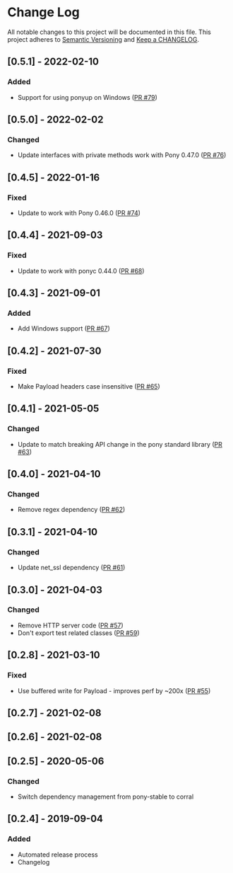 # Change Log

All notable changes to this project will be documented in this file. This project adheres to [Semantic Versioning](http://semver.org/) and [Keep a CHANGELOG](http://keepachangelog.com/).

## [0.5.1] - 2022-02-10

### Added

- Support for using ponyup on Windows ([PR #79](https://github.com/ponylang/http/pull/79))

## [0.5.0] - 2022-02-02

### Changed

- Update interfaces with private methods work with Pony 0.47.0 ([PR #76](https://github.com/ponylang/http/pull/76))

## [0.4.5] - 2022-01-16

### Fixed

- Update to work with Pony 0.46.0 ([PR #74](https://github.com/ponylang/http/pull/74))

## [0.4.4] - 2021-09-03

### Fixed

- Update to work with ponyc 0.44.0 ([PR #68](https://github.com/ponylang/http/pull/68))

## [0.4.3] - 2021-09-01

### Added

- Add Windows support ([PR #67](https://github.com/ponylang/http/pull/67))

## [0.4.2] - 2021-07-30

### Fixed

- Make Payload headers case insensitive ([PR #65](https://github.com/ponylang/http/pull/65))

## [0.4.1] - 2021-05-05

### Changed

- Update to match breaking API change in the pony standard library ([PR #63](https://github.com/ponylang/http/pull/63))

## [0.4.0] - 2021-04-10

### Changed

- Remove regex dependency ([PR #62](https://github.com/ponylang/http/pull/62))

## [0.3.1] - 2021-04-10

### Changed

- Update net_ssl dependency ([PR #61](https://github.com/ponylang/http/pull/61))

## [0.3.0] - 2021-04-03

### Changed

- Remove HTTP server code ([PR #57](https://github.com/ponylang/http/pull/57))
- Don't export test related classes ([PR #59](https://github.com/ponylang/http/pull/59))

## [0.2.8] - 2021-03-10

### Fixed

- Use buffered write for Payload - improves perf by ~200x ([PR #55](https://github.com/ponylang/http/pull/55))

## [0.2.7] - 2021-02-08

## [0.2.6] - 2021-02-08

## [0.2.5] - 2020-05-06

### Changed

- Switch dependency management from pony-stable to corral

## [0.2.4] - 2019-09-04

### Added

- Automated release process
- Changelog

